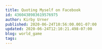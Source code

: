 ```yaml
---
title: Quoting Myself on Facebook
id: 4360438983619576975
author: Kirby Urner
published: 2020-06-24T10:56:00.001-07:00
updated: 2020-06-24T12:10:21.498-07:00
blog: world_game
tags: 
---
```


